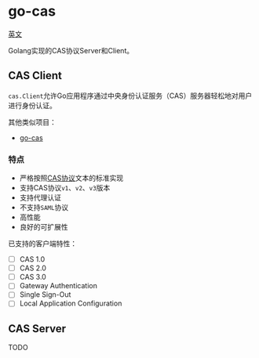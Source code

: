 # go-cas

[英文](https://github.com/xczh/go-cas/blob/main/README.md)

Golang实现的CAS协议Server和Client。

## CAS Client

`cas.Client`允许Go应用程序通过中央身份认证服务（CAS）服务器轻松地对用户进行身份认证。

其他类似项目：

  - [go-cas](https://github.com/go-cas/cas)

### 特点

  - 严格按照[CAS协议](https://apereo.github.io/cas/development/protocol/CAS-Protocol-Specification.html)文本的标准实现
  - 支持CAS协议`v1`、`v2`、`v3`版本
  - 支持代理认证
  - 不支持`SAML`协议
  - 高性能
  - 良好的可扩展性

已支持的客户端特性：

  - [ ] CAS 1.0
  - [ ] CAS 2.0
  - [ ] CAS 3.0
  - [ ] Gateway Authentication
  - [ ] Single Sign-Out
  - [ ] Local Application Configuration

## CAS Server

TODO
